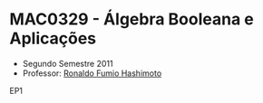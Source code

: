 # MAC0329 - Álgebra Booleana e Aplicações
- Segundo Semestre 2011
- Professor: [Ronaldo Fumio Hashimoto](https://www.ime.usp.br/~ronaldo/)

EP1
